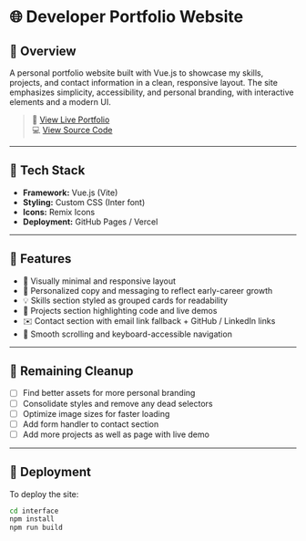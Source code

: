 # 🌐 Developer Portfolio Website

## 📌 Overview

A personal portfolio website built with Vue.js to showcase my skills, projects, and contact information in a clean, responsive layout. The site emphasizes simplicity, accessibility, and personal branding, with interactive elements and a modern UI.

> 🔗 [View Live Portfolio](https://tyreesamurai.github.io/)  
> 💻 [View Source Code](https://github.com/tyreesamurai/portfolio/tree/main/interface)

---

## 🧪 Tech Stack

- **Framework:** Vue.js (Vite)
- **Styling:** Custom CSS (Inter font)
- **Icons:** Remix Icons
- **Deployment:** GitHub Pages / Vercel

---

## 🎯 Features

- 🎨 Visually minimal and responsive layout
- 🧠 Personalized copy and messaging to reflect early-career growth
- 💡 Skills section styled as grouped cards for readability
- 🔗 Projects section highlighting code and live demos
- ✉️ Contact section with email link fallback + GitHub / LinkedIn links
- 🎯 Smooth scrolling and keyboard-accessible navigation

---

## 🚧 Remaining Cleanup

- [ ] Find better assets for more personal branding
- [ ] Consolidate styles and remove any dead selectors
- [ ] Optimize image sizes for faster loading
- [ ] Add form handler to contact section
- [ ] Add more projects as well as page with live demo

---

## 🚀 Deployment

To deploy the site:

```bash
cd interface
npm install
npm run build
```

